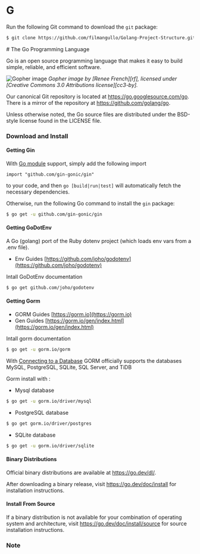 ﻿# G

Run the following Git command to download the `git` package:

```sh
$ git clone https://github.com/filmangullo/Golang-Project-Structure.git MyProjectGolang
```

﻿# The Go Programming Language

Go is an open source programming language that makes it easy to build simple,
reliable, and efficient software.

![Gopher image](https://golang.org/doc/gopher/fiveyears.jpg)
*Gopher image by [Renee French][rf], licensed under [Creative Commons 3.0 Attributions license][cc3-by].*

Our canonical Git repository is located at https://go.googlesource.com/go.
There is a mirror of the repository at https://github.com/golang/go.

Unless otherwise noted, the Go source files are distributed under the
BSD-style license found in the LICENSE file.

### Download and Install

#### Getting Gin

With [Go module](https://github.com/golang/go/wiki/Modules) support, simply add the following import

```
import "github.com/gin-gonic/gin"
```

to your code, and then `go [build|run|test]` will automatically fetch the necessary dependencies.

Otherwise, run the following Go command to install the `gin` package:

```sh
$ go get -u github.com/gin-gonic/gin
```

#### Getting GoDotEnv

A Go (golang) port of the Ruby dotenv project (which loads env vars from a .env file).

* Env Guides [https://github.com/joho/godotenv](https://github.com/joho/godotenv)

Intall GoDotEnv documentation

```sh
$ go get github.com/joho/godotenv
```

#### Getting Gorm

* GORM Guides [https://gorm.io](https://gorm.io)
* Gen Guides [https://gorm.io/gen/index.html](https://gorm.io/gen/index.html)

Intall gorm documentation

```sh
$ go get -u gorm.io/gorm
```

With [Connecting to a Database](https://gorm.io/docs/connecting_to_the_database.html) GORM officially supports the databases MySQL, PostgreSQL, SQLite, SQL Server, and TiDB

Gorm install with :
* Mysql database 

```sh
$ go get -u gorm.io/driver/mysql
```

* PostgreSQL database 

```sh
$ go get gorm.io/driver/postgres
```

* SQLite database 

```sh
$ go get -u gorm.io/driver/sqlite
```

#### Binary Distributions

Official binary distributions are available at https://go.dev/dl/.

After downloading a binary release, visit https://go.dev/doc/install
for installation instructions.

#### Install From Source

If a binary distribution is not available for your combination of
operating system and architecture, visit
https://go.dev/doc/install/source
for source installation instructions.

### Note


